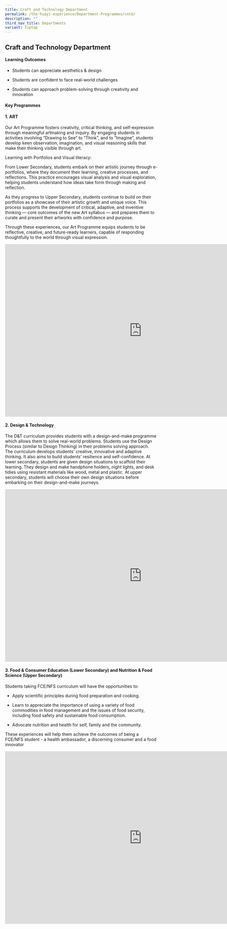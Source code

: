 ```yaml
---
title: Craft and Technology Department
permalink: /the-huayi-experience/Department-Programmes/cntd/
description: ""
third_nav_title: Departments
variant: tiptap
---
```

<h2>Craft and Technology Department</h2>
<h4>Learning Outcomes</h4>
<ul data-tight="true" class="tight">
<li>
<p>Students can appreciate aesthetics &amp; design</p>
</li>
<li>
<p>Students are confident to face real-world challenges&nbsp;</p>
</li>
<li>
<p>Students can approach problem-solving through creativity and innovation</p>
</li>
</ul>
<h4>Key Programmes</h4>
<h4>1. ART</h4>
<p>Our Art Programme fosters creativity, critical thinking, and self-expression
through meaningful artmaking and inquiry. By engaging students in activities
involving “Drawing to See” to “Think”, and to “Imagine”, students develop
keen observation, imagination, and visual reasoning skills that make their
thinking visible through art.</p>
<p>Learning with Portfolios and Visual literacy:</p>
<p>From Lower Secondary, students embark on their artistic journey through
e-portfolios, where they document their learning, creative processes, and
reflections. This practice encourages visual analysis and visual exploration,
helping students understand how ideas take form through making and reflection.</p>
<p>As they progress to Upper Secondary, students continue to build on their
portfolios as a showcase of their artistic growth and unique voice. This
process supports the development of critical, adaptive, and inventive thinking
— core outcomes of the new Art syllabus — and prepares them to curate and
present their artworks with confidence and purpose.</p>
<p>Through these experiences, our Art Programme equips students to be reflective,
creative, and future-ready learners, capable of responding thoughtfully
to the world through visual expression.</p>
<div class="iframe-wrapper">
<iframe height="569" width="900" allowfullscreen="true" frameborder="0" src="https://docs.google.com/presentation/d/e/2PACX-1vRKaIwvS3At9-WeKb9xq4C-K_NvfXDYkXQKVbiB4W6hoLnXNyrdiWh_v8UDVK1TOTm05AKc5xhJsQ80/pubembed?start=false&amp;loop=false&amp;delayms=3000"></iframe>
</div>
<h4>2. Design &amp; Technology</h4>
<p>The D&amp;T curriculum provides students with a design-and-make programme
which allows them to solve real-world problems. Students use the Design
Process (similar to Design Thinking) in their problems solving approach.
The curriculum develops students' creative, innovative and adaptive thinking.
It also aims to build students' resilience and self-confidence. At lower
secondary, students are given design situations to scaffold their learning.
They design and make handphone holders, night lights, and desk tidies using
resistant materials like wood, metal and plastic. At upper secondary, students
will choose their own design situations before embarking on their design-and-make
journeys.</p>
<div class="iframe-wrapper">
<iframe height="569" width="900" allowfullscreen="true" frameborder="0" src="https://docs.google.com/presentation/d/e/2PACX-1vT-DhvOAvDkRO7beL-BINXrrfZmtKs5-u0GWNyEUfP2jijqffsrE8Dy62fJOh_ug3wuN7iAq0R4ta7E/pubembed?start=false&amp;loop=false&amp;delayms=3000"></iframe>
</div>
<h4>3. Food &amp; Consumer Education (Lower Secondary) and Nutrition &amp; Food Science (Upper Secondary)</h4>
<p>Students taking FCE/NFS curriculum will have the opportunities to:</p>
<ul data-tight="true" class="tight">
<li>
<p>Apply scientific principles during food preparation and cooking.</p>
</li>
<li>
<p>Learn to appreciate the importance of using a variety of food commodities
in food management and the issues of food security, including food safety
and sustainable food consumption.</p>
</li>
<li>
<p>Advocate nutrition and health for self, family and the community.</p>
</li>
</ul>
<p>These experiences will help them achieve the outcomes of being a FCE/NFS
student - a health ambassador, a discerning consumer and a food innovator</p>
<div class="iframe-wrapper">
<iframe height="569" width="900" allowfullscreen="true" frameborder="0" src="https://docs.google.com/presentation/d/e/2PACX-1vTdUKOFS4fZEHlsvQMCjxWhwhDzw6C9slxLbQHgq69-Dyhc3Uo5L3zGSnDnSD9DrSLl4NpyoucI9HPh/pubembed?start=false&amp;loop=false&amp;delayms=3000"></iframe>
</div>
<p></p>
<p></p>